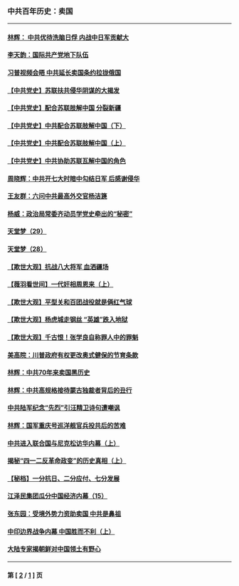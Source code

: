 ### 中共百年历史：卖国
---
#### [林辉： 中共优待洗脑日俘 内战中日军贡献大](../../pages/nf1176117/n13624644.md?02180430) 
#### [李天韵：国际共产党地下队伍](../../pages/nf1176117/n13611808.md?02180430) 
#### [习普视频会晤 中共延长卖国条约拉拢俄国](../../pages/nf1176117/n13060971.md?02180430) 
#### [【中共党史】苏联扶共侵华阴谋的大揭发](../../pages/nf1176117/n13056050.md?02180430) 
#### [【中共党史】配合苏联肢解中国 分裂新疆](../../pages/nf1176117/n13040700.md?02180430) 
#### [【中共党史】中共配合苏联肢解中国（下）](../../pages/nf1176117/n13035660.md?02180430) 
#### [【中共党史】中共配合苏联肢解中国（上）](../../pages/nf1176117/n13030262.md?02180430) 
#### [【中共党史】中共协助苏联瓦解中国的角色](../../pages/nf1176117/n13018109.md?02180430) 
#### [周晓辉：中共开七大时暗中勾结日军 后感谢侵华](../../pages/nf1176117/n12921960.md?02180430) 
#### [王友群：六问中共最高外交官杨洁篪](../../pages/nf1176117/n12836495.md?02180430) 
#### [杨威：政治局常委齐动员学党史牵出的“秘密”](../../pages/nf1176117/n12764642.md?02180430) 
#### [天堂梦（29）](../../pages/nf1176117/n12408465.md?02180430) 
#### [天堂梦（28）](../../pages/nf1176117/n12408309.md?02180430) 
#### [【欺世大观】抗战八大将军 血洒疆场](../../pages/nf1176117/n12357044.md?02180430) 
#### [【薇羽看世间】一代奸相周恩来（上）](../../pages/nf1176117/n12401109.md?02180430) 
#### [【欺世大观】平型关和百团战役就是俩红气球](../../pages/nf1176117/n12359157.md?02180430) 
#### [【欺世大观】杨虎城走钢丝 “英雄”跌入地狱](../../pages/nf1176117/n12358840.md?02180430) 
#### [【欺世大观】千古恨！张学良自称罪人中的罪魁](../../pages/nf1176117/n12358629.md?02180430) 
#### [美高院：川普政府有权更改奥式健保的节育条款](../../pages/nf1176117/n12242171.md?02180430) 
#### [林辉：中共70年来卖国黑历史](../../pages/nf1176117/n11552181.md?02180430) 
#### [林辉：中共高规格接待蒙古独裁者背后的丑行](../../pages/nf1176117/n11225005.md?02180430) 
#### [中共陆军纪念“先烈”引汪精卫诗句遭嘲讽](../../pages/nf1176117/n11153345.md?02180430) 
#### [林辉：国军重庆号巡洋舰官兵投共后的苦难](../../pages/nf1176117/n10997801.md?02180430) 
#### [中共进入联合国与尼克松访华内幕（上）](../../pages/nf1176117/n10138788.md?02180430) 
#### [揭秘“四一二反革命政变”的历史真相（上）](../../pages/nf1176117/n9996650.md?02180430) 
#### [【秘档】一分抗日、二分应付、七分发展](../../pages/nf1176117/n9331484.md?02180430) 
#### [江泽民集团瓜分中国经济内幕（15）](../../pages/nf1176117/n9268584.md?02180430) 
#### [张东园：受境外势力资助卖国 中共是鼻祖](../../pages/nf1176117/n9272480.md?02180430) 
#### [中印边界战争内幕 中国胜而不利（上）](../../pages/nf1176117/n9252458.md?02180430) 
#### [大陆专家揭朝鲜对中国领土有野心](../../pages/nf1176117/n9074056.md?02180430) 

---
#### 第 [ [2](./2.md?02180430) / [1](./1.md?02180430) ] 页
